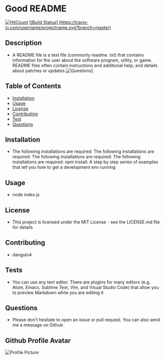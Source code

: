 # Good README
  [![HitCount](http://hits.dwyl.com/{username}/{project}.svg)](http://hits.dwyl.com/{username}/{project})
  [![Build Status] (https://travis-ci.com/username/projectname.svg?branch=master)](https://travis-ci.com/username/projectname)
  ## Description
  * A README file is a text file (commonly readme. txt) that contains information for the user about the software program, utility, or game. README files often contain instructions and additional help, and details about patches or updates
  ![Questions](utils/images/example.gif)]
   ## Table of Contents
  - [Installation](#Installation)
  - [Usage](#Usage)
  - [License](#License)
  - [Contributing](#Contributing)
  - [Test](#Test)
  - [Questions](#Questions)
  ## Installation
  * The following installations are required: The following installations are required: The following installations are required:  The following installations are required: npm install: A step by step series of examples that tell you how to get a development env running
  ## Usage
  * node index.js
  ## License
  * This project is licensed under the MIT License - see the LICENSE.md file for details
  ## Contributing
  * dangulo4
  ## Tests
  * You can use any text editor. There are plugins for many editors (e.g. Atom, Emacs, Sublime Text, Vim, and Visual Studio Code) that allow you to preview Markdown while you are editing it
  ## Questions
  * Please don't hesitate to open an issue or pull request. You can also send me a message on Github
  ## Github Profile Avatar
  ![Profile Picture](https://avatars2.githubusercontent.com/u/56409526?v=4=250x)
 
